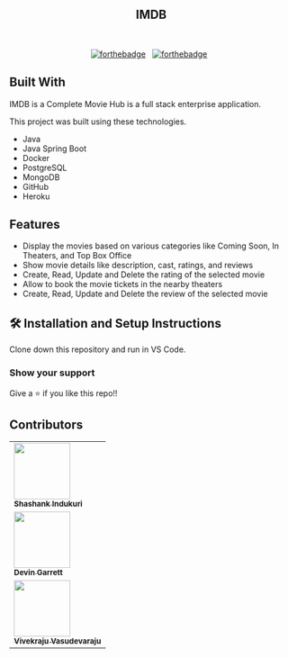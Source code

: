 <h2 align="center">
  IMDB<br/>
</h2>

<br/>

<center>

[![forthebadge](https://forthebadge.com/images/badges/built-with-love.svg)](https://forthebadge.com) &nbsp;
[![forthebadge](https://forthebadge.com/images/badges/made-with-java.svg)](https://forthebadge.com) &nbsp;

</center>

## Built With

IMDB is a Complete Movie Hub is a full stack enterprise application.<br/>

This project was built using these technologies.

- Java
- Java Spring Boot
- Docker
- PostgreSQL
- MongoDB
- GitHub
- Heroku

## Features

- Display the movies based on various categories like Coming Soon, In Theaters, and Top Box Office
- Show movie details like description, cast, ratings, and reviews
- Create, Read, Update and Delete the rating of the selected movie
- Allow to book the movie tickets in the nearby theaters
- Create, Read, Update and Delete the review of the selected movie

## 🛠 Installation and Setup Instructions

Clone down this repository and run in VS Code.

### Show your support

Give a ⭐ if you like this repo!!

## Contributors

<table>
  <tr>
    <td><a href="https://www.linkedin.com/in/shashank-indukuri/"><img src="https://avatars.githubusercontent.com/u/65766473?v=4?s=100" width="100px;" alt=""/><br /><sub><b>Shashank Indukuri</b></sub></a><br /></td>
  </tr>
  <tr>
    <td><a href="https://www.linkedin.com/in/devin-garrett-06a26b146/"><img src="https://avatars.githubusercontent.com/u/24257423?v=4" width="100px;" alt=""/><br /><sub><b>Devin Garrett</b></sub></a><br /></td>
  </tr>
  <tr>
    <td><a href="https://www.linkedin.com/in/vivekraju-vasudevaraju/"><img src="https://avatars.githubusercontent.com/u/45933612?v=4" width="100px;" alt=""/><br /><sub><b>Vivekraju Vasudevaraju</b></sub></a><br /></td>
  </tr>  
</table>
